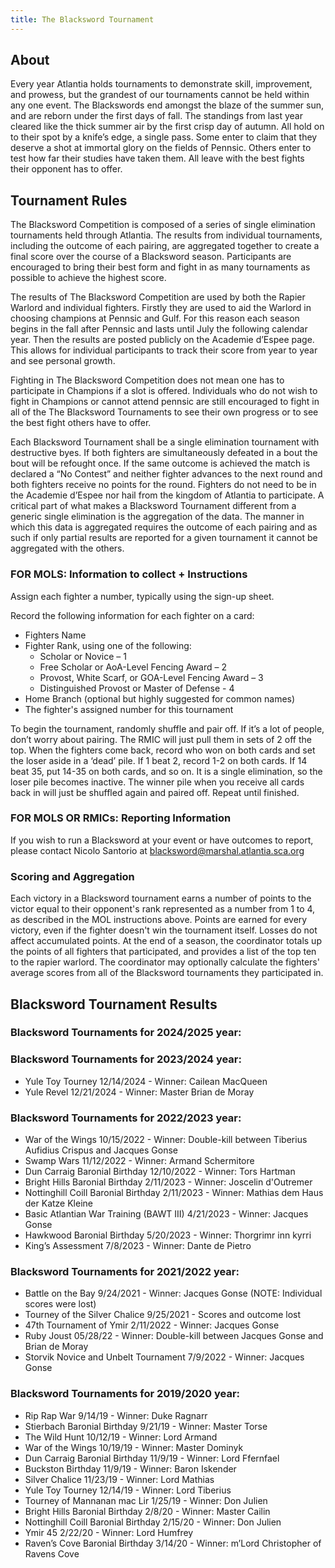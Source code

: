 ```yaml
---
title: The Blacksword Tournament
---
```


## About
Every year Atlantia holds tournaments to demonstrate skill, improvement, and prowess, but the grandest of our tournaments cannot be held within any one event. The Blackswords end amongst the blaze of the summer sun, and are reborn under the first days of fall. The standings from last year cleared like the thick summer air by the first crisp day of autumn. All hold on to their spot by a knife’s edge, a single pass. Some enter to claim that they deserve a shot at immortal glory on the fields of Pennsic. Others enter to test how far their studies have taken them. All leave with the best fights their opponent has to offer.

## Tournament Rules
The Blacksword Competition is composed of a series of single elimination tournaments held through Atlantia. The results from individual tournaments, including the outcome of each pairing, are aggregated together to create a final score over the course of a Blacksword season. Participants are encouraged to bring their best form and fight in as many tournaments as possible to achieve the highest score. 

The results of The Blacksword Competition are used by both the Rapier Warlord and individual fighters. Firstly they are used to aid the Warlord in choosing champions at Pennsic and Gulf. For this reason each season begins in the fall after Pennsic and lasts until July the following calendar year. Then the results are posted publicly on the Academie d’Espee page. This allows for individual participants to track their score from year to year and see personal growth.  

Fighting in The Blacksword Competition does not mean one has to participate in Champions if a slot is offered.  Individuals who do not wish to fight in Champions or cannot attend pennsic are still encouraged to fight in all of the The Blacksword Tournaments to see their own progress or to see the best fight others have to offer.  

Each Blacksword Tournament shall be a single elimination tournament with destructive byes.  If both fighters are simultaneously defeated in a bout the bout will be refought once.  If the same outcome is achieved the match is declared a “No Contest” and neither fighter advances to the next round and both fighters receive no points for the round. Fighters do not need to be in the Academie d’Espee nor hail from the kingdom of Atlantia to participate. A critical part of what makes a Blacksword Tournament different from a generic single elimination is the aggregation of the data.  The manner in which this data is aggregated requires the outcome of each pairing and as such if only partial results are reported for a given tournament it cannot be aggregated with the others.  

### FOR MOLS: Information to collect + Instructions

Assign each fighter a number, typically using the sign-up sheet.

Record the following information for each fighter on a card:

* Fighters Name
* Fighter Rank, using one of the following:
  * Scholar or Novice – 1
  * Free Scholar or AoA-Level Fencing Award – 2
  * Provost, White Scarf, or GOA-Level Fencing Award – 3
  * Distinguished Provost or Master of Defense - 4
* Home Branch (optional but highly suggested for common names)
* The fighter's assigned number for this tournament

To begin the tournament, randomly shuffle and pair off. If it’s a lot of people, don’t worry about pairing. The RMIC will just pull them in sets of 2 off the top. When the fighters come back, record who won on both cards and set the loser aside in a ‘dead’ pile. If 1 beat 2, record 1-2 on both cards. If 14 beat 35, put 14-35 on both cards, and so on. It is a single elimination, so the loser pile becomes inactive. The winner pile when you receive all cards back in will just be shuffled again and paired off. Repeat until finished.

### FOR MOLS OR RMICs: Reporting Information
If you wish to run a Blacksword at your event or have outcomes to report, please contact Nicolo Santorio at blacksword@marshal.atlantia.sca.org

### Scoring and Aggregation
Each victory in a Blacksword tournament earns a number of points to the victor equal to their opponent's rank represented as a number from 1 to 4, as described in the MOL instructions above. Points are earned for every victory, even if the fighter doesn't win the tournament itself. Losses do not affect accumulated points. At the end of a season, the coordinator totals up the points of all fighters that participated, and provides a list of the top ten to the rapier warlord. The coordinator may optionally calculate the fighters' average scores from all of the Blacksword tournaments they participated in.

## Blacksword Tournament Results

### Blacksword Tournaments for 2024/2025 year:

### Blacksword Tournaments for 2023/2024 year:
* Yule Toy Tourney 12/14/2024 - Winner:  Cailean MacQueen
* Yule Revel 12/21/2024 - Winner:  Master Brian de Moray

### Blacksword Tournaments for 2022/2023 year:
* War of the Wings 10/15/2022 - Winner:  Double-kill between Tiberius Aufidius Crispus and Jacques Gonse
* Swamp Wars 11/12/2022 - Winner:  Armand Schermitore
* Dun Carraig Baronial Birthday 12/10/2022 - Winner:  Tors Hartman
* Bright Hills Baronial Birthday 2/11/2023 - Winner:  Joscelin d'Outremer
* Nottinghill Coill Baronial Birthday 2/11/2023 - Winner:  Mathias dem Haus der Katze Kleine
* Basic Atlantian War Training (BAWT III) 4/21/2023 - Winner:  Jacques Gonse
* Hawkwood Baronial Birthday 5/20/2023 - Winner:  Thorgrimr inn kyrri
* King’s Assessment 7/8/2023 - Winner:  Dante de Pietro

### Blacksword Tournaments for 2021/2022 year:
* Battle on the Bay 9/24/2021 - Winner: Jacques Gonse (NOTE: Individual scores were lost)
* Tourney of the Silver Chalice 9/25/2021 - Scores and outcome lost
* 47th Tournament of Ymir 2/11/2022 - Winner:  Jacques Gonse
* Ruby Joust 05/28/22 - Winner:  Double-kill between Jacques Gonse and Brian de Moray
* Storvik Novice and Unbelt Tournament 7/9/2022 - Winner:  Jacques Gonse

### Blacksword Tournaments for 2019/2020 year:
* Rip Rap War 9/14/19 - Winner: Duke Ragnarr
* Stierbach Baronial Birthday 9/21/19 - Winner:  Master Torse
* The Wild Hunt 10/12/19 - Winner:  Lord Armand
* War of the Wings 10/19/19 - Winner:  Master Dominyk
* Dun Carraig Baronial Birthday 11/9/19 - Winner:  Lord Ffernfael
* Buckston Birthday 11/9/19 - Winner:  Baron Iskender
* Silver Chalice 11/23/19 - Winner:  Lord Mathias
* Yule Toy Tourney 12/14/19 - Winner:  Lord Tiberius
* Tourney of Mannanan mac Lir 1/25/19 - Winner:  Don Julien
* Bright Hills Baronial Birthday 2/8/20 - Winner:  Master Cailin
* Nottinghill Coill Baronial Birthday 2/15/20 - Winner:  Don Julien
* Ymir 45 2/22/20 - Winner:  Lord Humfrey
* Raven’s Cove Baronial Birthday 3/14/20 - Winner:  m’Lord Christopher of Ravens Cove
